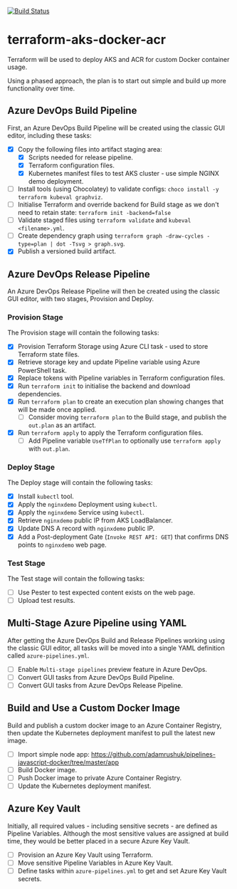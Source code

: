 [![Build Status](https://dev.azure.com/adamrushuk/terraform-aks-docker-acr/_apis/build/status/GUI%20terraform-aks-docker-acr%20Build?branchName=master)](https://dev.azure.com/adamrushuk/terraform-aks-docker-acr/_build/latest?definitionId=33&branchName=master)

# terraform-aks-docker-acr

Terraform will be used to deploy AKS and ACR for custom Docker container usage.

Using a phased approach, the plan is to start out simple and build up more functionality over time.

## Azure DevOps Build Pipeline

First, an Azure DevOps Build Pipeline will be created using the classic GUI editor, including these tasks:

- [x] Copy the following files into artifact staging area:
  - [x] Scripts needed for release pipeline.
  - [x] Terraform configuration files.
  - [x] Kubernetes manifest files to test AKS cluster - use simple NGINX demo deployment.
- [ ] Install tools (using Chocolatey) to validate configs: `choco install -y terraform kubeval graphviz`.
- [ ] Initialise Terraform and override backend for Build stage as we don't need to retain state: `terraform init -backend=false`
- [ ] Validate staged files using `terraform validate` and `kubeval <filename>.yml`.
- [ ] Create dependency graph using `terraform graph -draw-cycles -type=plan | dot -Tsvg > graph.svg`.
- [x] Publish a versioned build artifact.

## Azure DevOps Release Pipeline

An Azure DevOps Release Pipeline will then be created using the classic GUI editor, with two stages,
Provision and Deploy.

### Provision Stage

The Provision stage will contain the following tasks:

- [x] Provision Terraform Storage using Azure CLI task - used to store Terraform state files.
- [x] Retrieve storage key and update Pipeline variable using Azure PowerShell task.
- [x] Replace tokens with Pipeline variables in Terraform configuration files.
- [x] Run `terraform init` to initialise the backend and download dependencies.
- [x] Run `terraform plan` to create an execution plan showing changes that will be made once applied.
  - [ ] Consider moving `terraform plan` to the Build stage, and publish the `out.plan` as an artifact.
- [x] Run `terraform apply` to apply the Terraform configuration files.
  - [ ] Add Pipeline variable `UseTfPlan` to optionally use `terraform apply` with `out.plan`.

### Deploy Stage

The Deploy stage will contain the following tasks:

- [x] Install `kubectl` tool.
- [x] Apply the `nginxdemo` Deployment using `kubectl`.
- [x] Apply the `nginxdemo` Service using `kubectl`.
- [x] Retrieve `nginxdemo` public IP from AKS LoadBalancer.
- [x] Update DNS A record with `nginxdemo` public IP.
- [x] Add a Post-deployment Gate (`Invoke REST API: GET`) that confirms DNS points to `nginxdemo` web page.

### Test Stage

The Test stage will contain the following tasks:

- [ ] Use Pester to test expected content exists on the web page.
- [ ] Upload test results.

## Multi-Stage Azure Pipeline using YAML

After getting the Azure DevOps Build and Release Pipelines working using the classic GUI editor, all tasks will be
moved into a single YAML definition called `azure-pipelines.yml`.

- [ ] Enable `Multi-stage pipelines` preview feature in Azure DevOps.
- [ ] Convert GUI tasks from Azure DevOps Build Pipeline.
- [ ] Convert GUI tasks from Azure DevOps Release Pipeline.

## Build and Use a Custom Docker Image

Build and publish a custom docker image to an Azure Container Registry, then update the Kubernetes deployment
manifest to pull the latest new image.

- [ ] Import simple node app: https://github.com/adamrushuk/pipelines-javascript-docker/tree/master/app
- [ ] Build Docker image.
- [ ] Push Docker image to private Azure Container Registry.
- [ ] Update the Kubernetes deployment manifest.

## Azure Key Vault

Initially, all required values - including sensitive secrets - are defined as Pipeline Variables. Although the most
sensitive values are assigned at build time, they would be better placed in a secure Azure Key Vault.

- [ ] Provision an Azure Key Vault using Terraform.
- [ ] Move sensitive Pipeline Variables in Azure Key Vault.
- [ ] Define tasks within `azure-pipelines.yml` to get and set Azure Key Vault secrets.
